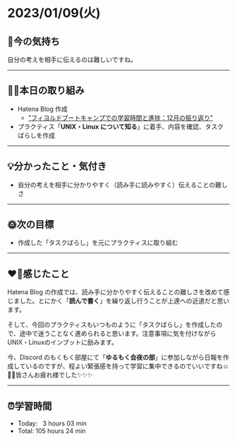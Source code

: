 # 2023/01/09(火)
## 🕺今の気持ち
自分の考えを相手に伝えるのは難しいですね。

---

## ✍🏻本日の取り組み
- Hatena Blog 作成
    - ["フィヨルドブートキャンプでの学習時間と進捗：12月の振り返り"](https://yswengineer.hatenablog.com/)
- プラクティス「**UNIX・Linux について知る**」に着手、内容を確認、タスクばらしを作成
---

## 💡分かったこと・気付き
- 自分の考えを相手に分かりやすく（読み手に読みやすく）伝えることの難しさ

---

## 🌞次の目標
- 作成した「タスクばらし」を元にプラクティスに取り組む

---

## ❤️‍🔥感じたこと
Hatena Blog の作成では、読み手に分かりやすく伝えることの難しさを改めて感じました。とにかく「**読んで書く**」を繰り返し行うことが上達への近道だと思います。

そして、今回のプラクティスもいつものように「タスクばらし」を作成したので、途中で迷うことなく進められると思います。注意事項に気を付けながらUNIX・Linuxのインプットに励みます。

今、Discord のもくもく部屋にて「**ゆるもく会夜の部**」に参加しながら日報を作成しているのですが、程よい緊張感を持って学習に集中できるのでいいですね☺️👍🏻皆さんお疲れ様でした✨✨✨

---

## ⏰学習時間
- Today:&nbsp;&nbsp; 3 hours 03 min
- Total: 105 hours 24 min
